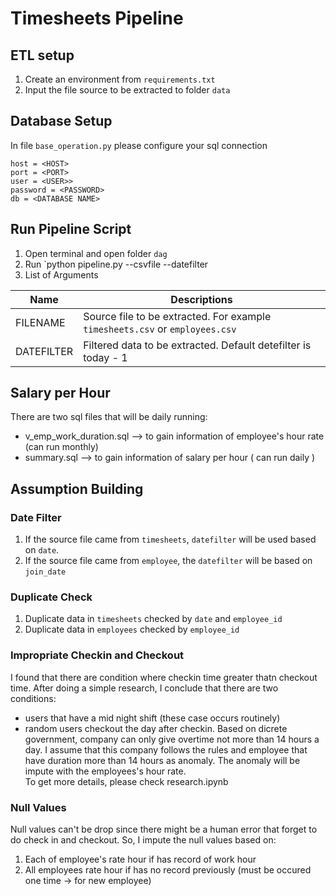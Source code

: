 # Timesheets Pipeline

## ETL setup

1. Create an environment from `requirements.txt`
2. Input the file source to be extracted to folder `data`

## Database Setup
In file `base_operation.py` please configure your sql connection
```
host = <HOST>
port = <PORT>
user = <USER>>
password = <PASSWORD>
db = <DATABASE NAME>
```

## Run Pipeline Script
1. Open terminal and open folder `dag`
2. Run `python pipeline.py --csvfile <FILENAME> --datefilter <DATEFILTER>
2. List of Arguments


| Name                  | Descriptions                                                                                                      |
| -------------------   | ----------------------------------------------------------------------------------------------------------------  |
| FILENAME              | Source file to be extracted. For example `timesheets.csv` or `employees.csv`                                      |
| DATEFILTER            | Filtered data to be extracted. Default detefilter is today - 1                                                    |


## Salary per Hour
There are two sql files that will be daily running:
- v_emp_work_duration.sql --> to gain information of employee's hour rate (can run monthly)
- summary.sql --> to gain information of salary per hour ( can run daily )


## Assumption Building

### Date Filter
1. If the source file came from `timesheets`, `datefilter` will be used based on `date`. 
2. If the source file came from `employee`, the `datefilter` will be based on `join_date`


### Duplicate Check
1. Duplicate data in `timesheets` checked by `date` and `employee_id`
2. Duplicate data in `employees` checked by `employee_id`

### Impropriate Checkin and Checkout
I found that there are condition where checkin time greater thatn checkout time.
After doing a simple research, I conclude that there are two conditions:
- users that have a mid night shift (these case occurs routinely)
- random users checkout the day after checkin. 
  Based on dicrete government, company can only give overtime not more than 14 hours a day.
  I assume that this company follows the rules and employee that have duration more than 14 hours as anomaly.
  The anomaly will be impute with the employees's hour rate.  
  To get more details, please check research.ipynb

### Null Values
Null values can't be drop since there might be a human error that forget to do check in and checkout.
So, I impute the null values based on:
1. Each of employee's rate hour if has record of work hour
2. All employees rate hour if has no record previously (must be occured one time -> for new employee) 